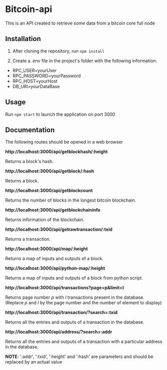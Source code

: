 # Bitcoin-api

This is an API created to retrieve some data from a bitcoin core full node

## Installation 

1. After cloning the repository, run ``npm install``

2. Create a .env file in the project's folder with the following information:
* RPC_USER=yourUser
* RPC_PASSWORD=yourPassword
* RPC_HOST=yourHost
* DB_URI=yourDataBase

## Usage

Run ``npm start`` to launch the application on port 3000

## Documentation

The following routes should be opened in a web browser




__http://localhost:3000/api/getblockhash/:height__

Returns a block's hash.

__http://localhost:3000/api/getblock/:hash__

Returns a block.

__http://localhost:3000/api/getblockcount__

Returns the number of blocks in the longest bitcoin blockchain.

__http://localhost:3000/api/getblockchaininfo__

Returns information of the blockchain.

__http://localhost:3000/api/getrawtransaction/:txid__

Returns a transaction.

__http://localhost:3000/api/map/:height__

Returns a map of inputs and outputs of a block.

__http://localhost:3000/api/python-map/:height__

Returns a map of inputs and outputs of a block from python script.

__http://localhost:3000/api/transactions?page=p&limit=l__

Returns page number *p* with *l* transactions present in the database. (Replace *p* and *l* by the page number and the number of element to display)

__http://localhost:3000/api/transaction/?search=:txid__

Returns all the entries and outputs of a transaction in the database.

__http://localhost:3000/api/address/?search=:addr__

Returns all the entries and outputs of a transaction with a particular address in the database.

**NOTE**: ':addr', ':txid', ':height' and ':hash' are parameters and should be replaced by an actual value
